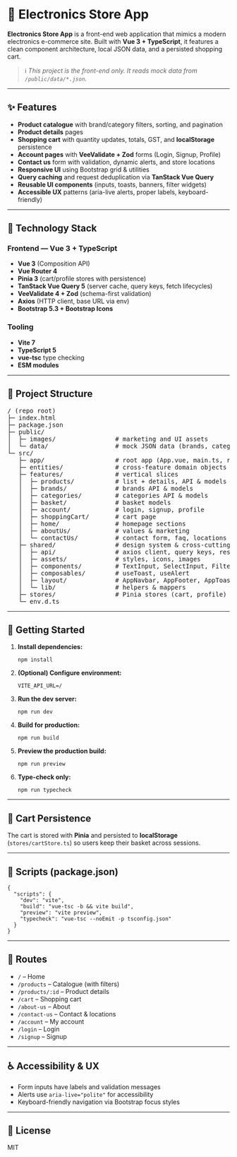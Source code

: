 
<h1>🛒 Electronics Store App</h1>

<p><strong>Electronics Store App</strong> is a front-end web application that mimics a modern electronics e-commerce site. 
Built with <strong>Vue 3 + TypeScript</strong>, it features a clean component architecture, local JSON data, and a persisted shopping cart.</p>

<blockquote>ℹ️ <em>This project is the front-end only. It reads mock data from <code>/public/data/*.json</code>.</em></blockquote>

<hr />

<h2>✨ Features</h2>
<ul>
  <li><strong>Product catalogue</strong> with brand/category filters, sorting, and pagination</li>
  <li><strong>Product details</strong> pages</li>
  <li><strong>Shopping cart</strong> with quantity updates, totals, GST, and <strong>localStorage</strong> persistence</li>
  <li><strong>Account pages</strong> with <strong>VeeValidate + Zod</strong> forms (Login, Signup, Profile)</li>
  <li><strong>Contact us</strong> form with validation, dynamic alerts, and store locations</li>
  <li><strong>Responsive UI</strong> using Bootstrap grid & utilities</li>
  <li><strong>Query caching</strong> and request deduplication via <strong>TanStack Vue Query</strong></li>
  <li><strong>Reusable UI components</strong> (inputs, toasts, banners, filter widgets)</li>
  <li><strong>Accessible UX</strong> patterns (aria-live alerts, proper labels, keyboard-friendly)</li>
</ul>

<hr />

<h2>🧰 Technology Stack</h2>

<h3>Frontend — Vue 3 + TypeScript</h3>
<ul>
  <li><strong>Vue 3</strong> (Composition API)</li>
  <li><strong>Vue Router 4</strong></li>
  <li><strong>Pinia 3</strong> (cart/profile stores with persistence)</li>
  <li><strong>TanStack Vue Query 5</strong> (server cache, query keys, fetch lifecycles)</li>
  <li><strong>VeeValidate 4 + Zod</strong> (schema-first validation)</li>
  <li><strong>Axios</strong> (HTTP client, base URL via env)</li>
  <li><strong>Bootstrap 5.3 + Bootstrap Icons</strong></li>
</ul>

<h3>Tooling</h3>
<ul>
  <li><strong>Vite 7</strong></li>
  <li><strong>TypeScript 5</strong></li>
  <li><strong>vue-tsc</strong> type checking</li>
  <li><strong>ESM modules</strong></li>
</ul>

<hr />

<h2>📁 Project Structure</h2>
<pre>
/ (repo root)
├─ index.html
├─ package.json
├─ public/
│  ├─ images/                # marketing and UI assets
│  └─ data/                  # mock JSON data (brands, categories, products)
└─ src/
   ├─ app/                   # root app (App.vue, main.ts, routes.ts)
   ├─ entities/              # cross-feature domain objects
   ├─ features/              # vertical slices
   │  ├─ products/           # list + details, API & models
   │  ├─ brands/             # brands API & models
   │  ├─ categories/         # categories API & models
   │  ├─ basket/             # basket models
   │  ├─ account/            # login, signup, profile
   │  ├─ shoppingCart/       # cart page
   │  ├─ home/               # homepage sections
   │  ├─ aboutUs/            # values & marketing
   │  └─ contactUs/          # contact form, faq, locations
   ├─ shared/                # design system & cross-cutting concerns
   │  ├─ api/                # axios client, query keys, response types
   │  ├─ assets/             # styles, icons, images
   │  ├─ components/         # TextInput, SelectInput, FilterBox, etc.
   │  ├─ composables/        # useToast, useAlert
   │  ├─ layout/             # AppNavbar, AppFooter, AppToast
   │  └─ lib/                # helpers & mappers
   ├─ stores/                # Pinia stores (cart, profile)
   └─ env.d.ts
</pre>

<hr />

<h2>🚀 Getting Started</h2>
<ol>
  <li><strong>Install dependencies:</strong><br />
  <pre><code>npm install</code></pre></li>

  <li><strong>(Optional) Configure environment:</strong><br />
  <pre><code>VITE_API_URL=/</code></pre></li>

  <li><strong>Run the dev server:</strong><br />
  <pre><code>npm run dev</code></pre></li>

  <li><strong>Build for production:</strong><br />
  <pre><code>npm run build</code></pre></li>

  <li><strong>Preview the production build:</strong><br />
  <pre><code>npm run preview</code></pre></li>

  <li><strong>Type-check only:</strong><br />
  <pre><code>npm run typecheck</code></pre></li>
</ol>

<hr />

<h2>🛒 Cart Persistence</h2>
<p>The cart is stored with <strong>Pinia</strong> and persisted to <strong>localStorage</strong> (<code>stores/cartStore.ts</code>) so users keep their basket across sessions.</p>

<hr />

<h2>🔧 Scripts (package.json)</h2>
<pre><code>{
  "scripts": {
    "dev": "vite",
    "build": "vue-tsc -b && vite build",
    "preview": "vite preview",
    "typecheck": "vue-tsc --noEmit -p tsconfig.json"
  }
}</code></pre>

<hr />

<h2>🧭 Routes</h2>
<ul>
  <li><code>/</code> – Home</li>
  <li><code>/products</code> – Catalogue (with filters)</li>
  <li><code>/products/:id</code> – Product details</li>
  <li><code>/cart</code> – Shopping cart</li>
  <li><code>/about-us</code> – About</li>
  <li><code>/contact-us</code> – Contact & locations</li>
  <li><code>/account</code> – My account</li>
  <li><code>/login</code> – Login</li>
  <li><code>/signup</code> – Signup</li>
</ul>

<hr />

<h2>♿ Accessibility & UX</h2>
<ul>
  <li>Form inputs have labels and validation messages</li>
  <li>Alerts use <code>aria-live="polite"</code> for accessibility</li>
  <li>Keyboard-friendly navigation via Bootstrap focus styles</li>
</ul>

<hr />

<h2>📄 License</h2>
<p>MIT</p>
